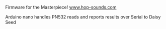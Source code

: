 Firmware for the Masterpiece!
www.hop-sounds.com

Arduino nano handles PN532 reads and reports results over Serial to Daisy Seed
